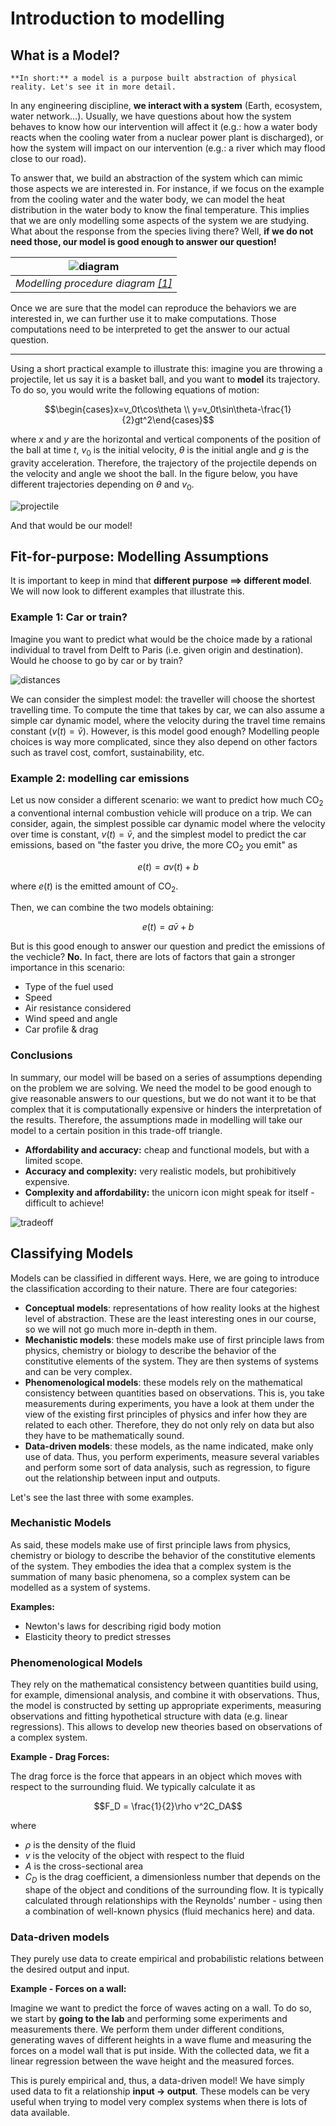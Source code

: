 # Introduction to modelling

## What is a Model?

```{note}
**In short:** a model is a purpose built abstraction of physical reality. Let's see it in more detail.
```

In any engineering discipline, **we interact with a system** (Earth, ecosystem, water network…). Usually, we have questions about how the system behaves to know how our intervention will affect it (e.g.: how a water body reacts when the cooling water from a nuclear power plant is discharged), or how the system will impact on our intervention (e.g.: a river which may flood close to our road). 

To answer that, we build an abstraction of the system which can mimic those aspects we are interested in. For instance, if we focus on the example from the cooling water and the water body, we can model the heat distribution in the water body to know the final temperature. This implies that we are only modelling some aspects of the system we are studying. What about the response from the species living there? Well, **if we do not need those, our model is good enough to answer our question!**

| ![diagram](../modeling/figs/modelling/diagram.png "diagram") |
| :--: |
| *Modelling procedure diagram [[1]](https://schoolbag.info/mathematics/numbers/103.html)* |

Once we are sure that the model can reproduce the behaviors we are interested in, we can further use it to make computations. Those computations need to be interpreted to get the answer to our actual question.

***

Using a short practical example to illustrate this: imagine you are throwing a projectile, let us say it is a basket ball, and you want to **model** its trajectory. To do so, you would write the following equations of motion:

$$\begin{cases}x=v_0t\cos\theta \\ y=v_0t\sin\theta-\frac{1}{2}gt^2\end{cases}$$

where $x$ and $y$ are the horizontal and vertical components of the position of the ball at time $t$, $v_0$ is the initial velocity, $\theta$ is the initial angle and $g$ is the gravity acceleration. Therefore, the trajectory of the projectile depends on the velocity and angle we shoot the ball. In the figure below, you have different trajectories depending on $\theta$ and $v_0$.

![projectile](../modeling/figs/modelling/projectile.png "projectile")

And that would be our model!

## Fit-for-purpose: Modelling Assumptions

It is important to keep in mind that **different purpose $\implies$ different model**. We will now look to different examples that illustrate this.

### Example 1: Car or train?

Imagine you want to predict what would be the choice made by a rational individual to travel from Delft to Paris (i.e. given origin and destination). Would he choose to go by car or by train?

![distances](../modeling/figs/modelling/distances.png "distances")

We can consider the simplest model: the traveller will choose the shortest travelling time. To compute the time that takes by car, we can also assume a simple car dynamic model, where the velocity during the travel time remains constant ($v(t) = \bar{v}$). However, is this model good enough? Modelling people choices is way more complicated, since they also depend on other factors such as travel cost, comfort, sustainability, etc.

### Example 2: modelling car emissions

Let us now consider a different scenario: we want to predict how much $\text{CO}_2$ a conventional internal combustion vehicle will produce on a trip. We can consider, again, the simplest possible car dynamic model where the velocity over time is constant, $v(t) = \bar{v}$, and the simplest model to predict the car emissions, based on "the faster you drive, the more $\text{CO}_2$ you emit" as

$$e(t) = av(t)+b$$

where $e(t)$ is the emitted amount of $\text{CO}_2$.

Then, we can combine the two models obtaining:

$$e(t) = a\bar{v}+b$$

But is this good enough to answer our question and predict the emissions of the vechicle? **No.** In fact, there are lots of factors that gain a stronger importance in this scenario:

* Type of the fuel used
* Speed
* Air resistance considered
* Wind speed and angle
* Car profile & drag

### Conclusions

In summary, our model will be based on a series of assumptions depending on the problem we are solving. We need the model to be good enough to give reasonable answers to our questions, but we do not want it to be that complex that it is computationally expensive or hinders the interpretation of the results. Therefore, the assumptions made in modelling will take our model to a certain position in this trade-off triangle.

* **Affordability and accuracy:** cheap and functional models, but with a limited scope.
* **Accuracy and complexity:** very realistic models, but prohibitively expensive.
* **Complexity and affordability:** the unicorn icon might speak for itself - difficult to achieve!

![tradeoff](../modeling/figs/modelling/tradeoff.png "tradeoff")

## Classifying Models

Models can be classified in different ways. Here, we are going to introduce the classification according to their nature. There are four categories:

* **Conceptual models**: representations of how reality looks at the highest level of abstraction. These are the least interesting ones in our course, so we will not go much more in-depth in them. 
* **Mechanistic models**: these models make use of first principle laws from physics, chemistry or biology to describe the behavior of the constitutive elements of the system. They are then systems of systems and can be very complex.
* **Phenomenological models**: these models rely on the mathematical consistency between quantities based on observations. This is, you take measurements during experiments, you have a look at them under the view of the existing first principles of physics and infer how they are related to each other. Therefore, they do not only rely on data but also they have to be mathematically sound.
* **Data-driven models**: these models, as the name indicated, make only use of data. Thus, you perform experiments, measure several variables and perform some sort of data analysis, such as regression, to figure out the relationship between input and outputs. 

Let's see the last three with some examples.
### Mechanistic Models

As said, these models make use of first principle laws from physics, chemistry or biology to describe the behavior of the constitutive elements of the system. They embodies the idea that a complex system is the summation of many basic phenomena, so a complex system can be modelled as a system of systems.

**Examples:**
* Newton's laws for describing rigid body motion
* Elasticity theory to predict stresses

### Phenomenological Models

They rely on the mathematical consistency between quantities build using, for example, dimensional analysis, and combine it with observations. Thus, the model is constructed by setting up appropriate experiments, measuring observations and fitting hypothetical structure with data (e.g. linear regressions). This allows to develop new theories based on observations of a complex system.

**Example - Drag Forces:**

The drag force is the force that appears in an object which moves with respect to the surrounding fluid. We typically calculate it as

$$F_D = \frac{1}{2}\rho v^2C_DA$$

where

* $\rho$ is the density of the fluid
* $v$ is the velocity of the object with respect to the fluid
* $A$ is the cross-sectional area
* $C_D$ is the drag coefficient, a dimensionless number that depends on the shape of the object and conditions of the surrounding flow. It is typically calculated through relationships with the Reynolds' number - using then a combination of well-known physics (fluid mechanics here) and data.

### Data-driven models

They purely use data to create empirical and probabilistic relations between the desired output and input.

**Example - Forces on a wall:**

Imagine we want to predict the force of waves acting on a wall. To do so, we start by **going to the lab** and performing some experiments and measurements there. We perform them under different conditions, generating waves of different heights in a wave flume and measuring the forces on a model wall that is put inside. With the collected data, we fit a linear regression between the wave height and the measured forces. 

This is purely empirical and, thus, a data-driven model! We have simply used data to fit a relationship **input -> output**. These models can be very useful when trying to model very complex systems when there is lots of data available.


